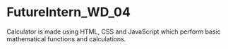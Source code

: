 # FutureIntern_WD_04
Calculator is made using HTML, CSS and JavaScript which perform basic mathematical functions and calculations.
